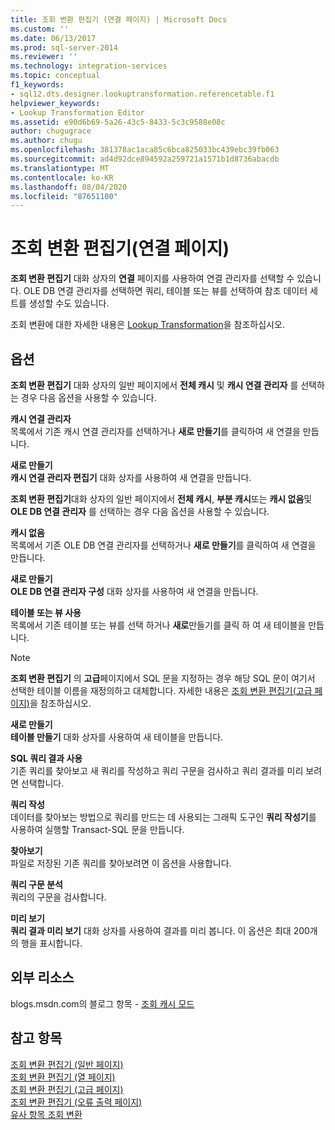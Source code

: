 ```yaml
---
title: 조회 변환 편집기 (연결 페이지) | Microsoft Docs
ms.custom: ''
ms.date: 06/13/2017
ms.prod: sql-server-2014
ms.reviewer: ''
ms.technology: integration-services
ms.topic: conceptual
f1_keywords:
- sql12.dts.designer.lookuptransformation.referencetable.f1
helpviewer_keywords:
- Lookup Transformation Editor
ms.assetid: e90d6b69-5a26-43c5-8433-5c3c9588e08c
author: chugugrace
ms.author: chugu
ms.openlocfilehash: 381378ac1aca85c6bca825033bc439ebc39fb063
ms.sourcegitcommit: ad4d92dce894592a259721a1571b1d8736abacdb
ms.translationtype: MT
ms.contentlocale: ko-KR
ms.lasthandoff: 08/04/2020
ms.locfileid: "87651100"
---
```

# <a name="lookup-transformation-editor-connection-page"></a>조회 변환 편집기(연결 페이지)
  **조회 변환 편집기** 대화 상자의 **연결** 페이지를 사용하여 연결 관리자를 선택할 수 있습니다. OLE DB 연결 관리자를 선택하면 쿼리, 테이블 또는 뷰를 선택하여 참조 데이터 세트를 생성할 수도 있습니다.  
  
 조회 변환에 대한 자세한 내용은 [Lookup Transformation](data-flow/transformations/lookup-transformation.md)을 참조하십시오.  
  
## <a name="options"></a>옵션  
 **조회 변환 편집기** 대화 상자의 일반 페이지에서 **전체 캐시** 및 **캐시 연결 관리자** 를 선택하는 경우 다음 옵션을 사용할 수 있습니다.  
  
 **캐시 연결 관리자**  
 목록에서 기존 캐시 연결 관리자를 선택하거나 **새로 만들기**를 클릭하여 새 연결을 만듭니다.  
  
 **새로 만들기**  
 **캐시 연결 관리자 편집기** 대화 상자를 사용하여 새 연결을 만듭니다.  
  
 **조회 변환 편집기**대화 상자의 일반 페이지에서 **전체 캐시**, **부분 캐시**또는 **캐시 없음**및 **OLE DB 연결 관리자** 를 선택하는 경우 다음 옵션을 사용할 수 있습니다.  
  
 **캐시 없음**  
 목록에서 기존 OLE DB 연결 관리자를 선택하거나 **새로 만들기**를 클릭하여 새 연결을 만듭니다.  
  
 **새로 만들기**  
 **OLE DB 연결 관리자 구성** 대화 상자를 사용하여 새 연결을 만듭니다.  
  
 **테이블 또는 뷰 사용**  
 목록에서 기존 테이블 또는 뷰를 선택 하거나 **새로**만들기를 클릭 하 여 새 테이블을 만듭니다.  
  
> [!NOTE]  
>  **조회 변환 편집기** 의 **고급**페이지에서 SQL 문을 지정하는 경우 해당 SQL 문이 여기서 선택한 테이블 이름을 재정의하고 대체합니다. 자세한 내용은 [조회 변환 편집기&#40;고급 페이지&#41;](../../2014/integration-services/lookup-transformation-editor-advanced-page.md)을 참조하십시오.  
  
 **새로 만들기**  
 **테이블 만들기** 대화 상자를 사용하여 새 테이블을 만듭니다.  
  
 **SQL 쿼리 결과 사용**  
 기존 쿼리를 찾아보고 새 쿼리를 작성하고 쿼리 구문을 검사하고 쿼리 결과를 미리 보려면 선택합니다.  
  
 **쿼리 작성**  
 데이터를 찾아보는 방법으로 쿼리를 만드는 데 사용되는 그래픽 도구인 **쿼리 작성기**를 사용하여 실행할 Transact-SQL 문을 만듭니다.  
  
 **찾아보기**  
 파일로 저장된 기존 쿼리를 찾아보려면 이 옵션을 사용합니다.  
  
 **쿼리 구문 분석**  
 쿼리의 구문을 검사합니다.  
  
 **미리 보기**  
 **쿼리 결과 미리 보기** 대화 상자를 사용하여 결과를 미리 봅니다. 이 옵션은 최대 200개의 행을 표시합니다.  
  
## <a name="external-resources"></a>외부 리소스  
 blogs.msdn.com의 블로그 항목 - [조회 캐시 모드](https://go.microsoft.com/fwlink/?LinkId=219518)  
  
## <a name="see-also"></a>참고 항목  
 [조회 변환 편집기 &#40;일반 페이지&#41;](general-page-of-integration-services-designers-options.md)   
 [조회 변환 편집기 &#40;열 페이지&#41;](../../2014/integration-services/lookup-transformation-editor-columns-page.md)   
 [조회 변환 편집기 &#40;고급 페이지&#41;](../../2014/integration-services/lookup-transformation-editor-advanced-page.md)   
 [조회 변환 편집기 &#40;오류 출력 페이지&#41;](../../2014/integration-services/lookup-transformation-editor-error-output-page.md)   
 [유사 항목 조회 변환](data-flow/transformations/fuzzy-lookup-transformation.md)  
  
  
